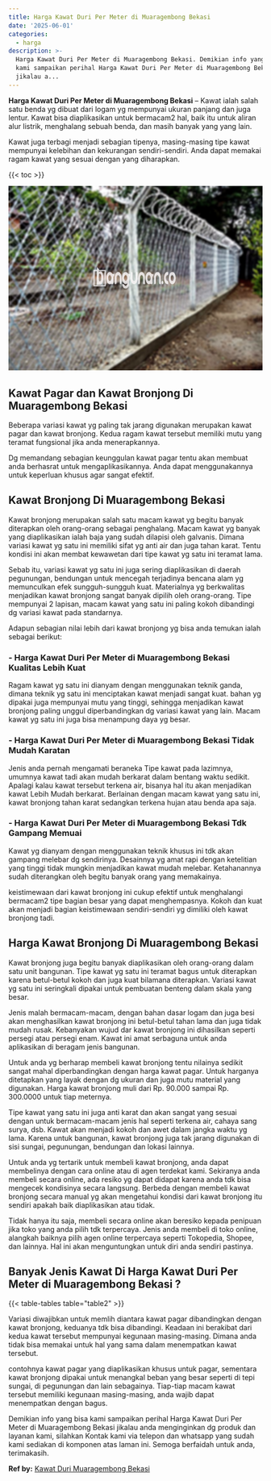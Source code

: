 ```yaml
---
title: Harga Kawat Duri Per Meter di Muaragembong Bekasi
date: '2025-06-01'
categories:
  - harga
description: >-
  Harga Kawat Duri Per Meter di Muaragembong Bekasi. Demikian info yang bisa
  kami sampaikan perihal Harga Kawat Duri Per Meter di Muaragembong Bekasi
  jikalau a...
---
```


**Harga Kawat Duri Per Meter di Muaragembong Bekasi** – Kawat ialah salah satu benda yg dibuat dari logam yg mempunyai ukuran panjang dan juga lentur. Kawat bisa diaplikasikan untuk bermacam2 hal, baik itu untuk aliran alur listrik, menghalang sebuah benda, dan masih banyak yang yang lain.

Kawat juga terbagi menjadi sebagian tipenya, masing-masing tipe kawat mempunyai kelebihan dan kekurangan sendiri-sendiri. Anda dapat memakai ragam kawat yang sesuai dengan yang diharapkan.

{{< toc >}}

![Harga Kawat Duri Per Meter di Muaragembong Bekasi](/images/jual-kawat-murah33.png)

## Kawat Pagar dan Kawat Bronjong Di Muaragembong Bekasi

Beberapa variasi kawat yg paling tak jarang digunakan merupakan kawat pagar dan kawat bronjong. Kedua ragam kawat tersebut memiliki mutu yang teramat fungsional jika anda menerapkannya.

Dg memandang sebagian keunggulan kawat pagar tentu akan membuat anda berhasrat untuk mengaplikasikannya. Anda dapat menggunakannya untuk keperluan khusus agar sangat efektif.

## Kawat Bronjong Di Muaragembong Bekasi

Kawat bronjong merupakan salah satu macam kawat yg begitu banyak diterapkan oleh orang-orang sebagai penghalang. Macam kawat yg banyak yang diaplikasikan ialah baja yang sudah dilapisi oleh galvanis. Dimana variasi kawat yg satu ini memiliki sifat yg anti air dan juga tahan karat. Tentu kondisi ini akan membat kewawetan dari tipe kawat yg satu ini teramat lama.

Sebab itu, variasi kawat yg satu ini juga sering diaplikasikan di daerah pegunungan, bendungan untuk mencegah terjadinya bencana alam yg memunculkan efek sungguh-sungguh kuat. Materialnya yg berkwalitas menjadikan kawat bronjong sangat banyak dipilih oleh orang-orang. Tipe mempunyai 2 lapisan, macam kawat yang satu ini paling kokoh dibandingi dg variasi kawat pada standarnya.

Adapun sebagian nilai lebih dari kawat bronjong yg bisa anda temukan ialah sebagai berikut:

### \- Harga Kawat Duri Per Meter di Muaragembong Bekasi Kualitas Lebih Kuat

Ragam kawat yg satu ini dianyam dengan menggunakan teknik ganda, dimana teknik yg satu ini menciptakan kawat menjadi sangat kuat. bahan yg dipakai juga mempunyai mutu yang tinggi, sehingga menjadikan kawat bronjong paling unggul diperbandingkan dg variasi kawat yang lain. Macam kawat yg satu ini juga bisa menampung daya yg besar.

### \- Harga Kawat Duri Per Meter di Muaragembong Bekasi Tidak Mudah Karatan

Jenis anda pernah mengamati beraneka Tipe kawat pada lazimnya, umumnya kawat tadi akan mudah berkarat dalam bentang waktu sedikit. Apalagi kalau kawat tersebut terkena air, bisanya hal itu akan menjadikan kawat Lebih Mudah berkarat. Berlainan dengan macam kawat yang satu ini, kawat bronjong tahan karat sedangkan terkena hujan atau benda apa saja.

### \- Harga Kawat Duri Per Meter di Muaragembong Bekasi Tdk Gampang Memuai

Kawat yg dianyam dengan menggunakan teknik khusus ini tdk akan gampang melebar dg sendirinya. Desainnya yg amat rapi dengan ketelitian yang tinggi tidak mungkin menjadikan kawat mudah melebar. Ketahanannya sudah diterangkan oleh begitu banyak orang yang memakainya.

keistimewaan dari kawat bronjong ini cukup efektif untuk menghalangi bermacam2 tipe bagian besar yang dapat menghempasnya. Kokoh dan kuat akan menjadi bagian keistimewaan sendiri-sendiri yg dimiliki oleh kawat bronjong tadi.

## Harga Kawat Bronjong Di Muaragembong Bekasi

Kawat bronjong juga begitu banyak diaplikasikan oleh orang-orang dalam satu unit bangunan. Tipe kawat yg satu ini teramat bagus untuk diterapkan karena betul-betul kokoh dan juga kuat bilamana diterapkan. Variasi kawat yg satu ini seringkali dipakai untuk pembuatan benteng dalam skala yang besar.

Jenis malah bermacam-macam, dengan bahan dasar logam dan juga besi akan menghasilkan kawat bronjong ini betul-betul tahan lama dan juga tidak mudah rusak. Kebanyakan wujud dar kawat bronjong ini dihasilkan seperti persegi atau persegi enam. Kawat ini amat serbaguna untuk anda aplikasikan di beragam jenis bangunan.

Untuk anda yg berharap membeli kawat bronjong tentu nilainya sedikit sangat mahal diperbandingkan dengan harga kawat pagar. Untuk harganya ditetapkan yang layak dengan dg ukuran dan juga mutu material yang digunakan. Harga kawat bronjong muli dari Rp. 90.000 sampai Rp. 300.0000 untuk tiap meternya.

Tipe kawat yang satu ini juga anti karat dan akan sangat yang sesuai dengan untuk bermacam-macam jenis hal seperti terkena air, cahaya sang surya, dsb. Kawat akan menjadi kokoh dan awet dalam jangka waktu yg lama. Karena untuk bangunan, kawat bronjong juga tak jarang digunakan di sisi sungai, pegunungan, bendungan dan lokasi lainnya.

Untuk anda yg tertarik untuk membeli kawat bronjong, anda dapat membelinya dengan cara online atau di agen terdekat kami. Sekiranya anda membeli secara online, ada resiko yg dapat didapat karena anda tdk bisa mengecek kondisinya secara langsung. Berbeda dengan membeli kawat bronjong secara manual yg akan mengetahui kondisi dari kawat bronjong itu sendiri apakah baik diaplikasikan atau tidak.

Tidak hanya itu saja, membeli secara online akan beresiko kepada penipuan jika toko yang anda pilih tdk terpercaya. Jenis anda membeli di toko online, alangkah baiknya pilih agen online terpercaya seperti Tokopedia, Shopee, dan lainnya. Hal ini akan menguntungkan untuk diri anda sendiri pastinya.

## Banyak Jenis Kawat Di Harga Kawat Duri Per Meter di Muaragembong Bekasi ?

{{< table-tables table="table2" >}}

Variasi diwajibkan untuk memlih diantara kawat pagar dibandingkan dengan kawat bronjong, keduanya tdk bisa dibandingi. Keadaan ini berakibat dari kedua kawat tersebut mempunyai kegunaan masing-masing. Dimana anda tidak bisa memakai untuk hal yang sama dalam menempatkan kawat tersebut.

contohnya kawat pagar yang diaplikasikan khusus untuk pagar, sementara kawat bronjong dipakai untuk menangkal beban yang besar seperti di tepi sungai, di pegunungan dan lain sebagainya. Tiap-tiap macam kawat tersebut memiliki kegunaan masing-masing, anda wajib dapat menempatkan dengan bagus.

Demikian info yang bisa kami sampaikan perihal Harga Kawat Duri Per Meter di Muaragembong Bekasi jikalau anda menginginkan dg produk dan layanan kami, silahkan Kontak kami via telepon dan whatsapp yang sudah kami sediakan di komponen atas laman ini. Semoga berfaidah untuk anda, terimakasih.

**Ref by:** [Kawat Duri Muaragembong Bekasi](https://id.wikipedia.org/wiki/Kawat)
